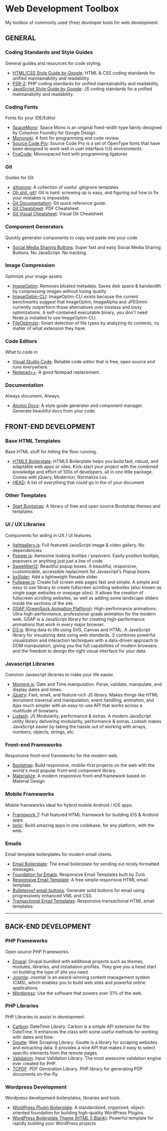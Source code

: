 # Web Development Toolbox
My toolbox of commonly used (free) developer tools for web development.

## GENERAL

### Coding Standards and Style Guides

General guides and resources for code styling.

+ [HTML/CSS Style Guide by Google](https://google.github.io/styleguide/htmlcssguide.html): HTML & CSS coding standards for unified maintainability and readability.
+ [PSR-2](https://www.php-fig.org/psr/psr-2/): PHP coding standards for unified maintainability and readability.
+ [JavaScript Style Guide by Google](https://google.github.io/styleguide/jsguide.html): JS coding standards for a unified maintanability and readability.

### Coding Fonts

Fonts for your IDE/Editor

+ [SpaceMono](https://fonts.google.com/specimen/Space%20Mono): Space Mono is an original fixed-width type family designed by Colophon Foundry for Google Design.
+ [Mononoki](http://madmalik.github.io/mononoki/): A font for programming and code review.
+ [Source Code Pro](https://github.com/adobe-fonts/source-code-pro): Source Code Pro is a set of OpenType fonts that have been designed to work well in user interface (UI) environments.
+ [FiraCode](https://github.com/tonsky/FiraCode): Monospaced font with programming ligatures

### Git

Guides for Git

+ [gitignore](https://github.com/github/gitignore): A collection of useful .gitignore templates
+ [Oh shit, git!](https://ohshitgit.com/): Git is hard: screwing up is easy, and figuring out how to fix your mistakes is impossible. 
+ [Git Documentation](https://git-scm.com/docs): Git quick reference guide.
+ [Git Cheatsheet](https://services.github.com/on-demand/downloads/github-git-cheat-sheet.pdf): PDF Cheatsheet
+ [Git Visual Cheatsheet](http://ndpsoftware.com/git-cheatsheet.html#loc=index;): Visual Git Cheatsheet

### Component Generators

Quickly generator components to copy and paste into your code

+ [Social Media Sharing Buttons](http://sharingbuttons.io/): Super fast and easy Social Media Sharing Buttons. No JavaScript. No tracking.

### Image Compression

Optimize your image assets

+ [ImageOptim](https://imageoptim.com/versions.html): Removes bloated metadata. Saves disk space & bandwidth by compressing images without losing quality
+ [ImageOptim-CLI](https://github.com/JamieMason/ImageOptim-CLI):  ImageOptim-CLI exists because the current benchmarks suggest that ImageOptim, ImageAlpha and JPEGmini currently outperform those alternatives over lossless and lossy optimizations. A self-contained executable binary, you don't need Node.js installed to use ImageOptim-CLI.
+ [FileOptimzer](https://sourceforge.net/projects/nikkhokkho/files/FileOptimizer/): Smart detection of file types by analyzing its contents, no matter of what extension they have.

### Code Editors

What to code in

+ [Visual Studio Code](https://code.visualstudio.com/): Reliable code editor that is free, open source and runs everywhere.
+ [Notepad++](https://notepad-plus-plus.org/): A good Notepad replacement.

### Documentation

Always document. Always.

+ [Atomic Docs](http://atomicdocs.io/): A style guide generator and component manager. Generate beautiful docs from your code.

## FRONT-END DEVELOPMENT

### Base HTML Templates

Base HTML stuff for hitting the floor running.

+ [HTML5 Boilerplate](https://html5boilerplate.com): HTML5 Boilerplate helps you build fast, robust, and adaptable web apps or sites. Kick-start your project with the combined knowledge and effort of 100s of developers, all in one little package. Comes with jQuery, Modernizr, Normalize.css. 
+ [HEAD](https://github.com/joshbuchea/HEAD): A list of everything that *could* go in the <head> of your document
       
### Other Templates
+ [Start Bootstrap](https://github.com/BlackrockDigital/startbootstrap): A library of free and open source Bootstrap themes and templates 

### UI / UX Libraries

Components for aiding in UX / UI features.

+ [lightgallery.js](https://github.com/sachinchoolur/lightgallery.js/): Full featured JavaScript image & video gallery. No dependencies
+ [Popper.js](https://popper.js.org): Awesome looking tooltips / popovers. Easily position tooltips, popovers or anything just just a line of code.
+ [SweetAlert2](https://sweetalert2.github.io): Beautiful popup boxes. A beautiful, responsive, customizable, accessible replacment for Javascript's Popup boxes.
+ [bxSlider](https://github.com/stevenwanderski/bxslider-4): Add a lightweight flexable slider.
+ [Fullpage.js](https://github.com/alvarotrigo/fullpage.js): Create full screen web pages fast and simple. A simple and easy to use library to create fullscreen scrolling websites (also known as single page websites or onepage sites). It allows the creation of fullscreen scrolling websites, as well as adding some landscape sliders inside the sections of the site.
+ [GSAP (GreenSock Animation Platform)](https://github.com/greensock/GreenSock-JS/): High-performance animations. Ultra high-performance, professional-grade animation for the modern web. GSAP is a JavaScript library for creating high-performance animations that work in every major browser.
+ [D3.js](https://github.com/d3/d3): Bring data to life using SVG, Canvas and HTML. A JavaScript library for visualizing data using web standards. 3 combines powerful visualization and interaction techniques with a data-driven approach to DOM manipulation, giving you the full capabilities of modern browsers and the freedom to design the right visual interface for your data.

### Javascript Libraries

Common Javascript libraries to make your life easier.

+ [Moment.js](https://momentjs.com/):  Date and Time manipulation. Parse, validate, manipulate, and display dates and times.
+ [jQuery](https://jquery.com/download/): Fast, small, and feature-rich JS library. Makes things like HTML document traversal and manipulation, event handling, animation, and Ajax much simpler with an easy-to-use API that works across a multitude of browsers.
+ [Lodash](https://lodash.com/):  JS Modularity, performance & extras. A modern JavaScript utility library delivering modularity, performance & extras. Lodash makes JavaScript easier by taking the hassle out of working with arrays, numbers, objects, strings, etc.

### Front-end Frameworks

Responsive front-end frameworks for the modern web.

+ [Bootstrap](https://getbootstrap.com): Build responsive, mobile-first projects on the web with the world's most popular front-end component library.
+ [Materialize](https://materializecss.com): A modern responsive front-end framework based on Material Design

### Mobile Frameworks

Mobile frameworks ideal for hybrid mobile Android / iOS apps.

+ [Framework 7](https://framework7.io): Full featured HTML framework for building iOS & Android apps
+ [Ionic](https://ionicframework.com): Build amazing apps in one codebase, for any platform, with the web.
       
### Emails

Email template boilerplates for modern email clients.

+ [Email Boilerplate](https://github.com/seanpowell/Email-Boilerplate): The email boilerplate for sending out nicely formatted messages.
+ [Foundation for Emails](https://foundation.zurb.com/emails/email-templates.html): Responsive Email Templates built by Zurb.
+ [Responsive Email Template](https://github.com/leemunroe/responsive-html-email-template): A free simple responsive HTML email template.
+ [Bulletproof email buttons](https://buttons.cm/): Generate solid buttons for email using progressively enhanced VML and CSS.
+ [Transactional Email Templates](https://github.com/mailgun/transactional-email-templates): Responsive transactional HTML email templates

---

## BACK-END DEVELOPMENT

###  PHP Frameworks

Open source PHP Frameworks.

+ [Drupal](https://www.drupal.org/download): Drupal bundled with additional projects such as themes, modules, libraries, and installation profiles. They give you a head start on building the type of site you need.
+ [Joomla](https://downloads.joomla.org): Joomla! is an award-winning content management system (CMS), which enables you to build web sites and powerful online applications.
+ [Wordpress](https://wordpress.org/download): Use the software that powers over 31% of the web.

### PHP Libraries

PHP Libraries to assist in development.

+ [Carbon](https://github.com/briannesbitt/Carbon): DateTime Library. Carbon is a simple API extension for the DateTime. It enhances the class with some useful methods for working with dates and time.
+ [Goutte](https://github.com/FriendsOfPHP/Goutte): Web Scraping Library. Goutte is a library for scraping websites and extracting data. It provides a nice API that makes it easy to select specific elements from the remote pages.       
+ [Validation](https://github.com/Respect/Validation): Input Validation Library. The most awesome validation engine ever created for PHP.
+ [TCPDF](https://github.com/tecnickcom/tcpdf): PDF Generation Library. PHP library for generating PDF documents on-the-fly.

### Wordpress Development

Wordpress development boilerplates, libraries and tools.

+ [WordPress Plugin Boilerplate](https://github.com/DevinVinson/WordPress-Plugin-Boilerplate): A standardized, organized, object-oriented foundation for building high-quality WordPress Plugins.
+ [WordPress Boilerplate Theme (HTML 5 Blank)](https://github.com/html5blank/html5blank): Powerful template for rapidly building your WordPress projects
